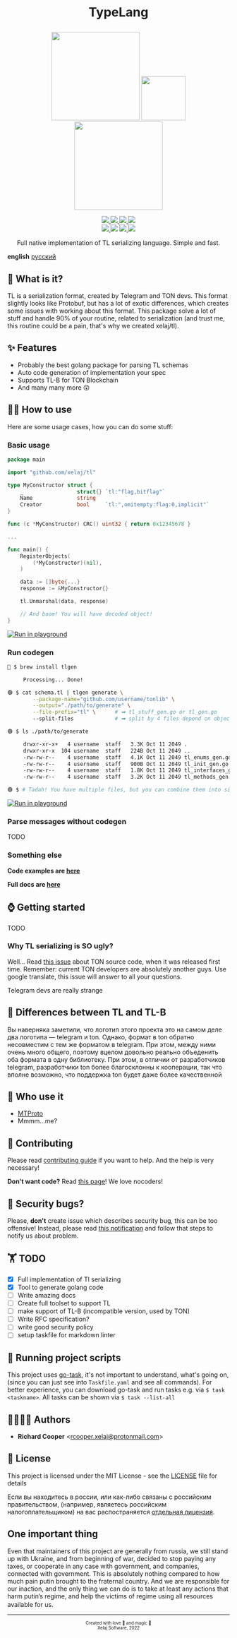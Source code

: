 
# <p align="center">TypeLang<p>

<p align="center">
<img src="./docs/assets/ton_green.svg" width="200">
<img src="./docs/assets/filler.svg" width="100">
<img src="./docs/assets/telegram_green.svg" width="200">
</p>

<!-- markdownlint-disable MD013 -->
<!-- it's unable to past links as references, when you trying to center links-->
<p align="center">
<a href="https://pkg.go.dev/github.com/xelaj/tl">
<img src="https://img.shields.io/badge/go.dev-reference-007d9c?label=%e2%a0%80&logo=go&logoColor=white&labelColor=27303B&style=for-the-badge">
</a>
<a href="https://goreportcard.com/report/github.com/xelaj/tl">
<img src="https://img.shields.io/static/v1?label=go+report&message=A%2b&color=success&labelColor=27303B&style=for-the-badge">
</a>
<a href="https://codecov.io/gh/xelaj/tl">
<img src="https://img.shields.io/codecov/c/gh/xelaj/tl?labelColor=27303B&label=cover&logo=codecov&style=for-the-badge">
</a>
<a href="https://bit.ly/2xlsVsQ">
<img src="https://img.shields.io/badge/chat-telegram-0088cc?labelColor=27303B&logo=telegram&style=for-the-badge">
</a>
<br/>
<a href="https://github.com/xelaj/tl/releases">
<img src="https://img.shields.io/github/v/tag/xelaj/tl?labelColor=27303B&label=version&sort=semver&style=for-the-badge">
</a>
<img src="https://img.shields.io/static/v1?label=stability&message=stable&labelColor=27303B&color=success&style=for-the-badge">
<a href="https://github.com/xelaj/tl/blob/main/LICENSE.md">
<img src="https://img.shields.io/badge/license-MIT%20(no%20🇷🇺)-green?labelColor=27303B&style=for-the-badge">
</a>
<img src="https://img.shields.io/static/v1?label=%d1%81%d0%bb%d0%b0%d0%b2%d0%b0&message=%d0%a3%d0%ba%d1%80%d0%b0%d1%97%d0%bd%d1%96&color=ffd700&labelColor=0057b7&style=for-the-badge">
<!--
code quality
golangci
contributors
go version
gitlab pipelines
-->
</p>
<!-- markdownlint-enable MD013 -->

<p align="center">
Full native implementation of TL serializing language. Simple and fast.
</p>

**english** [русский][inex_ru]

## 🤔 What is it?

TL is a serialization format, created by Telegram and TON devs. This format
slightly looks like Protobuf, but has a lot of exotic differences, which creates
some issues with working about this format. This package solve a lot of stuff
and handle 90% of your routine, related to serialization (and trust me, this
routine could be a pain, that's why we created xelaj/tl).

## ✨ Features

* Probably the best golang package for parsing TL schemas
* Auto code generation of implementation your spec
* Supports TL-B for TON Blockchain
* And many many more 😲

## 👨‍💻 How to use

Here are some usage cases, how you can do some stuff:

### Basic usage

``` go
package main

import "github.com/xelaj/tl"

type MyConstructor struct {
    _                 struct{} `tl:"flag,bitflag"`
    Name              string
    Creator           bool     `tl:",omitempty:flag:0,implicit"`
}

func (c *MyConstructor) CRC() uint32 { return 0x12345678 }

...

func main() {
    RegisterObjects(
        (*MyConstructor)(nil),
    )

    data := []byte{...}
    response := &MyConstructor{}

    tl.Unmarshal(data, response)

    // And boom! You will have decoded object!
}
```

[![Run in playground](https://t.ly/SGyz)](https://go.dev/play/)

### Run codegen

```sh
🔘 $ brew install tlgen

     Processing... Done!

🟢 $ cat schema.tl | tlgen generate \
        --package-name="github.com/username/tonlib" \
        --output="./path/to/generate" \
        --file-prefix="tl" \      # ➡ tl_stuff_gen.go or tl_gen.go
        --split-files             # ➡ split by 4 files depend on object type

🟢 $ ls ./path/to/generate

     drwxr-xr-x+   4 username  staff   3.3K Oct 11 2049 .
     drwxr-xr-x  104 username  staff   224B Oct 11 2049 ..
     -rw-rw-r--    4 username  staff   4.1K Oct 11 2049 tl_enums_gen.go
     -rw-rw-r--    4 username  staff   900B Oct 11 2049 tl_init_gen.go
     -rw-rw-r--    4 username  staff   1.8K Oct 11 2049 tl_interfaces_gen.go
     -rw-rw-r--    4 username  staff   3.2K Oct 11 2049 tl_methods_gen.go

🟢 $ # Tadah! You have multiple files, but you can combine them into single one!

```

[![Run in playground](https://t.ly/ZA5D)](https://go.dev/play/)

### Parse messages without codegen

TODO

### Something else

**Code examples are [here][gh_examples]**

**Full docs are [here][godoc]**

## ⌚️ Getting started

TODO

### Why TL serializing is **SO** ugly?

Well... Read [this issue][ton_issue] about TON source code, when it was released
first time. Remember: current TON developers are absolutely another guys. Use
google translate, this issue will answer to all your questions.

Telegram devs are really strange

## 🤔 Differences between TL and TL-B

Вы наверняка заметили, что логотип этого проекта это на самом деле два логотипа — telegram и ton. Однако, формат в ton обратно несовместим с тем же форматом в telegram. При этом, между ними очень много общего, поэтому вцелом довольно реально объеденить оба формата в одну библиотеку. При этом, в отличии от разработчиков telegram, разработчики ton более благосклонны к кооперации, так что вполне возможно, что поддержка ton будет даже более качественной

<!--
https://github.com/ton-blockchain/wallet-android/blob/-/app/jni/ton/crypto/block/block-auto.cpp

генератор

https://github.com/ton-blockchain/ton/blob/-/crypto/tl/tlbc-gen-cpp.cpp
-->

## 🦊 Who use it

* [MTProto][mtproto]
* Mmmm...me?

## 💎 Contributing

Please read [contributing guide][gh_contributing] if you want to help. And the
help is very necessary!

**Don't want code?** Read [this page][gh_support]! We love nocoders!

## 🐛 Security bugs?

Please, **don't** create issue which describes security bug, this can be too
offensive! Instead, please read [this notification][gh_security] and follow that
steps to notify us about problem.

## 🏋️ TODO

* [x] Full implementation of Tl serializing
* [x] Tool to generate golang code
* [ ] Write amazing docs
* [ ] Create full toolset to support TL
* [ ] make support of TL-B (incompatible version, used by TON)
* [ ] Write RFC specification?
* [ ] write good security policy
* [ ] setup taskfile for markdown linter

## 📒 Running project scripts

This project uses [go-task][taskfile], it's not important to understand, what's
going on, (since you can just see into `Taskfile.yaml` and see all commands).
For better experience, you can download go-task and run tasks e.g. via
`$ task <taskname>`. All tasks can be shown via `$ task --list-all`

## 👨‍👩‍👧‍👦 Authors

* **Richard Cooper** <[rcooper.xelaj@protonmail.com](mailto:rcooper.xelaj@protonmail.com)>

## 📝 License

This project is licensed under the MIT License - see the [LICENSE][license_en]
file for details

Если вы находитесь в россии, или как-либо связаны с российским правительством,
(например, являетесь российским налогоплательщиком) на вас распостраняется
[отдельная лицензия][license_ru].

## One important thing

Even that maintainers of this project are generally from russia, we still stand
up with Ukraine, and from beginning of war, decided to stop paying any taxes, or
cooperate in any case with government, and companies, connected with government.
This is absolutely nothing compared to how much pain putin brought to the
fraternal country. And we are responsible for our inaction, and the only thing
we can do is to take at least any actions that harm putin’s regime, and help the
victims of regime using all resources available for us.
<img src="./docs/assets/by_flag.svg" height="16">
<img src="./docs/assets/ru_flag.svg" height="16">
<img src="./docs/assets/ua_flag.svg" height="16">

<!--
V2UndmUga25vd24gZWFjaCBvdGhlciBmb3Igc28gbG9uZwpZb3
VyIGhlYXJ0J3MgYmVlbiBhY2hpbmcgYnV0IHlvdSdyZSB0b28g
c2h5IHRvIHNheSBpdApJbnNpZGUgd2UgYm90aCBrbm93IHdoYX
QncyBiZWVuIGdvaW5nIG9uCldlIGtub3cgdGhlIGdhbWUgYW5k
IHdlJ3JlIGdvbm5hIHBsYXkgaXQKQW5kIGlmIHlvdSBhc2sgbW
UgaG93IEknbSBmZWVsaW5nCkRvbid0IHRlbGwgbWUgeW91J3Jl
IHRvbyBibGluZCB0byBzZWU=
-->

--------------------------------------------------------------------------------

<p align=center><sub><sub>
Created with love 💜 and magic 🦄 </br> Xelaj Software, 2022
</sub></sub></p>

[mtproto]:       https://github.com/xelaj/mtproto
[taskfile]:      https://taskfile.dev/
[ton_issue]:     https://github.com/ton-blockchain/ton/issues/31
[telegram_chat]: https://t.me/xelaj_developers

<!-- images -->

[goreport_card]: https://goreportcard.com/badge/github.com/xelaj/tl

<!-- localizations -->
[inex_ru]: https://github.com/xelaj/tl/blob/-/docs/ru_RU/README.md

<!-- project links -->
[godoc]:              https://pkg.go.dev/github.com/xelaj/tl
[license_ru]:         https://github.com/xelaj/tl/blob/-/docs/ru_XZ/LICENSE.md
[license_en]:         https://github.com/xelaj/tl/blob/-/LICENSE.md
[gh_examples]:        https://github.com/xelaj/tl/blob/-/examples
[gh_security]:        https://github.com/xelaj/tl/blob/-/.github/SECURITY.md
[gh_support]:         https://github.com/xelaj/tl/blob/-/.github/SUPPORT.md
[gh_contributing]:    https://github.com/xelaj/tl/blob/-/.github/CONTRIBUTING.md
[gh_project]:         https://github.com/xelaj/tl/projects
[gh_discussions]:     https://github.com/xelaj/tl/discussions
[gh_discussions_faq]: https://github.com/xelaj/tl/discussions/categories/q-a
[CoC]:                https://github.com/xelaj/tl/blob/-/.github/CODE_OF_CONDUCT.md
